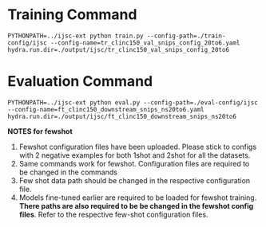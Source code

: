 # Training Command

```PYTHONPATH=../ijsc-ext python train.py --config-path=./train-config/ijsc --config-name=tr_clinc150_val_snips_config_20to6.yaml hydra.run.dir=./output/ijsc/tr_clinc150_val_snips_config_20to6```

# Evaluation Command
```PYTHONPATH=../ijsc-ext python eval.py --config-path=./eval-config/ijsc --config-name=ft_clinc150_downstream_snips_ns20to6.yaml hydra.run.dir=./output/ijsc/ft_clinc150_downstream_snips_ns20to6```

**NOTES for fewshot**
1. Fewshot configuration files have been uploaded. Please stick to configs with 2 negative examples for both 1shot and 2shot for all the datasets.
2. Same commands work for fewshot. Configuration files are required to be changed in the commands
3. Few shot data path should be changed in the respective configuration file.
4. Models fine-tuned earlier are required to be loaded for fewshot training. **There paths are also required to be be changed in the fewshot config files**. Refer to the respective few-shot configuration files. 
 
